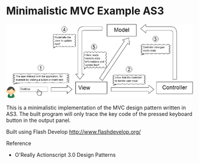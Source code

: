 Minimalistic MVC Example AS3
============================

![minimalistic-mvc-example-as3](bin/img/flowchart.png)

This is a minimalistic implementation of the MVC design pattern written in AS3.
The built program will only trace the key code of the pressed keyboard button in the output panel. 

Built using Flash Develop http://www.flashdevelop.org/
	

Reference

- O'Really Actionscript 3.0 Design Patterns


